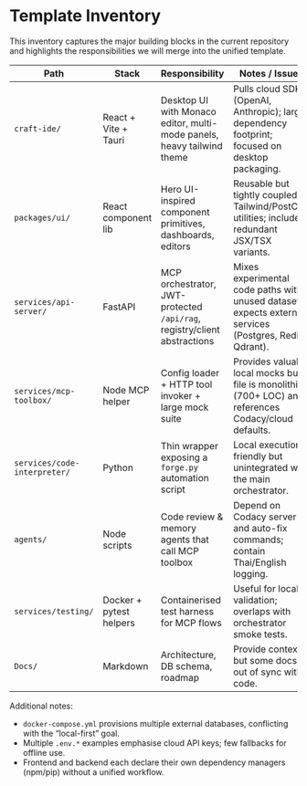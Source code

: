 # Template Inventory

This inventory captures the major building blocks in the current repository and highlights the responsibilities we will merge into the unified template.

| Path | Stack | Responsibility | Notes / Issues |
|------|-------|----------------|----------------|
| `craft-ide/` | React + Vite + Tauri | Desktop UI with Monaco editor, multi-mode panels, heavy tailwind theme | Pulls cloud SDKs (OpenAI, Anthropic); large dependency footprint; focused on desktop packaging. |
| `packages/ui/` | React component lib | Hero UI-inspired component primitives, dashboards, editors | Reusable but tightly coupled to Tailwind/PostCSS utilities; includes redundant JSX/TSX variants. |
| `services/api-server/` | FastAPI | MCP orchestrator, JWT-protected `/api/rag`, registry/client abstractions | Mixes experimental code paths with unused datasets; expects external services (Postgres, Redis, Qdrant). |
| `services/mcp-toolbox/` | Node MCP helper | Config loader + HTTP tool invoker + large mock suite | Provides valuable local mocks but file is monolithic (700+ LOC) and references Codacy/cloud defaults. |
| `services/code-interpreter/` | Python | Thin wrapper exposing a `forge.py` automation script | Local execution friendly but unintegrated with the main orchestrator. |
| `agents/` | Node scripts | Code review & memory agents that call MCP toolbox | Depend on Codacy server and auto-fix commands; contain Thai/English logging. |
| `services/testing/` | Docker + pytest helpers | Containerised test harness for MCP flows | Useful for local validation; overlaps with orchestrator smoke tests. |
| `Docs/` | Markdown | Architecture, DB schema, roadmap | Provide context but some docs out of sync with code. |

Additional notes:

- `docker-compose.yml` provisions multiple external databases, conflicting with the “local-first” goal.
- Multiple `.env.*` examples emphasise cloud API keys; few fallbacks for offline use.
- Frontend and backend each declare their own dependency managers (npm/pip) without a unified workflow.
